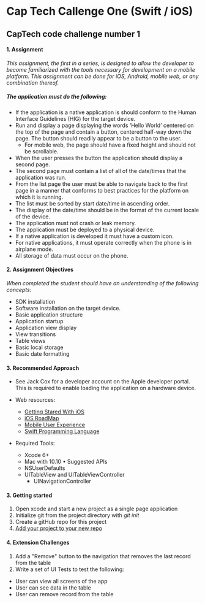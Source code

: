 # Cap Tech Callenge One (Swift / iOS)
## CapTech code challenge number 1

#### 1. Assignment

_This assignment, the first in a series, is designed to allow the developer to become familiarized with the tools necessary for development on a mobile platform. This assignment can be done for iOS, Android, mobile web, or any combination thereof._

##### The application must do the following:

* If the application is a native application is should conform to the Human Interface Guidelines (HIG) for the target device.
* Run and display a page displaying the words ‘Hello World’ centered on the top of the page and contain a button, centered half-way down the page. The button should readily appear to be a button to the user.
  * For mobile web, the page should have a fixed height and should not be scrollable.
* When the user presses the button the application should display a second page.
* The second page must contain a list of all of the date/times that the application was run.
* From the list page the user must be able to navigate back to the first page in a manner that conforms to best practices for the platform on which it is running.
* The list must be sorted by start date/time in ascending order.
* The display of the date/time should be in the format of the current locale of the device.
* The application must not crash or leak memory.
* The application must be deployed to a physical device.
* If a native application is developed it must have a custom icon.
* For native applications, it must operate correctly when the phone is in airplane mode.
* All storage of data must occur on the phone.

#### 2. Assignment Objectives
_When completed the student should have an understanding of the following concepts:_

* SDK installation
* Software installation on the target device.
* Basic application structure
* Application startup
* Application view display
* View transitions
* Table views
* Basic local storage
* Basic date formatting

#### 3. Recommended Approach
* See Jack Cox for a developer account on the Apple developer portal. This is required to enable loading the application on a hardware device.
* Web resources:
  * [Getting Stared With iOS](https://developer.apple.com/library/ios/navigation/#section=Resource%20Types&topic=Getting%20Started)
  * [iOS RoadMap](https://developer.apple.com/library/ios/referencelibrary/GettingStarted/RoadMapiOS/index.html#//apple_ref/doc/uid/TP40011343)
  * [Mobile User Experience](https://developer.apple.com/library/ios/#documentation/UserExperience/Conceptual/MobileHIG/Introduction/Introduction.html%23//apple_ref/doc/uid/TP40006556)
  * [Swift Programming Language](https://developer.apple.com/library/ios/documentation/Swift/Conceptual/Swift_Programming_Language/)

* Required Tools:
  * Xcode 6+
  * Mac with 10.10 • Suggested APIs
  * NSUserDefaults
  * UITableView and UITableViewController
    * UINavigationController

#### 3. Getting started
1. Open xcode and start a new project as a single page application
2. Initialize git from the project directory with _git init_
3. Create a gitHub repo for this project
4. [Add your project to your new repo](https://help.github.com/articles/adding-an-existing-project-to-github-using-the-command-line/)

#### 4. Extension Challenges
1. Add a "Remove" button to the navigation that removes the last record from the table
2. Write a set of UI Tests to test the following:
  * User can view all screens of the app
  * User can see data in the table
  * User can remove record from the table